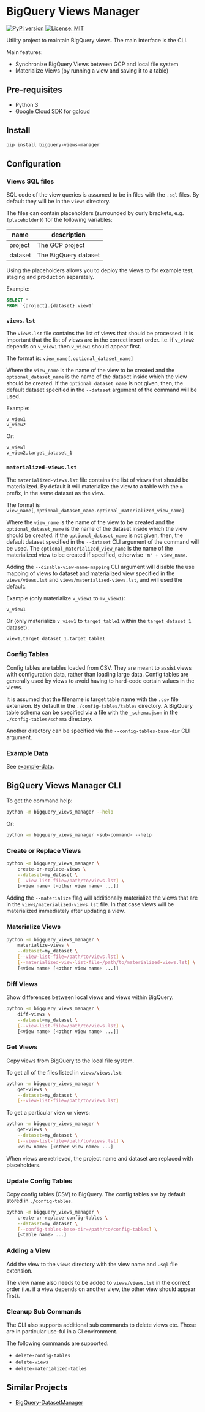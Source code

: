 # BigQuery Views Manager

[![PyPi version](https://pypip.in/v/bigquery-views-manager/badge.png)](https://pypi.org/project/bigquery-views-manager/)
[![License: MIT](https://img.shields.io/badge/License-MIT-yellow.svg)](https://opensource.org/licenses/MIT)

Utility project to maintain BigQuery views. The main interface is the CLI.

Main features:

* Synchronize BigQuery Views between GCP and local file system
* Materialize Views (by running a view and saving it to a table)

## Pre-requisites

* Python 3
* [Google Cloud SDK](https://cloud.google.com/sdk/docs/) for [gcloud](https://cloud.google.com/sdk/gcloud/)

## Install

```bash
pip install bigquery-views-manager
```

## Configuration

### Views SQL files

SQL code of the view queries is assumed to be in files with the `.sql` files. By default they will be in the `views` directory.

The files can contain placeholders (surrounded by curly brackets, e.g. `{placeholder}`) for the following variables:

| name | description |
| ---- | ----------- |
| project | The GCP project |
| dataset | The BigQuery dataset |

Using the placeholders allows you to deploy the views to for example test, staging and production separately.

Example:

```sql
SELECT *
FROM `{project}.{dataset}.view1`
```

### `views.lst`

The `views.lst` file contains the list of views that should be processed. It is important that the list of views are in the correct insert order. i.e. if `v_view2` depends on `v_view1` then `v_view1` should appear first.

The format is: `view_name[,optional_dataset_name]`

Where the `view_name` is the name of the view to be created and the `optional_dataset_name` is the name of the dataset inside which the view should be created. If the `optional_dataset_name` is not given, then, the default dataset specified in the `--dataset` argument of the command will be used.

Example:

```text
v_view1
v_view2
```

Or:

```text
v_view1
v_view2,target_dataset_1
```

### `materialized-views.lst`

The `materialized-views.lst` file contains the list of views that should be materialized. By default it will materialize the view to a table with the `m` prefix, in the same dataset as the view.

The format is `view_name[,optional_dataset_name.optional_materialized_view_name]`

Where the `view_name` is the name of the view to be created and the `optional_dataset_name` is the name of the dataset inside which the view should be created. if the `optional_dataset_name` is not given, then, the default dataset specified in the `--dataset` CLI argument of the command will be used. The `optional_materialized_view_name` is the name of the materialized view to be created if specified, otherwise `'m' + view_name`.

Adding the `--disable-view-name-mapping` CLI argument will disable the use mapping of views to dataset and materialized view specified in the `views/views.lst` and `views/materialized-views.lst`, and will used the default.

Example (only materialize `v_view1` to `mv_view1`):

```text
v_view1
```

Or (only materialize `v_view1` to `target_table1` within the `target_dataset_1` dataset):

```text
view1,target_dataset_1.target_table1
```

### Config Tables

Config tables are tables loaded from CSV. They are meant to assist views with configuration data, rather than loading large data. Config tables are generally used by views to avoid having to hard-code certain values in the views.

It is assumed that the filename is target table name with the `.csv` file extension. By default in the `./config-tables/tables` directory. A BigQuery table schema can be specified via a file with the `_schema.json` in the `./config-tables/schema` directory.

Another directory can be specified via the `--config-tables-base-dir` CLI argument.

### Example Data

See [example-data](https://github.com/elifesciences/bigquery-views-manager/tree/develop/example-data).

## BigQuery Views Manager CLI

To get the command help:

```bash
python -m bigquery_views_manager --help
```

Or:

```bash
python -m bigquery_views_manager <sub-command> --help
```

### Create or Replace Views

```bash
python -m bigquery_views_manager \
    create-or-replace-views \
    --dataset=my_dataset \
    [--view-list-file=/path/to/views.lst] \
    [<view name> [<other view name> ...]]
```

Adding the `--materialize` flag will additionally materialize the views that are in the `views/materialized-views.lst` file. In that case views will be materialized immediately after updating a view.

### Materialize Views

```bash
python -m bigquery_views_manager \
    materialize-views \
    --dataset=my_dataset \
    [--view-list-file=/path/to/views.lst] \
    [--materialized-view-list-file=/path/to/materialized-views.lst] \
    [<view name> [<other view name> ...]]
```

### Diff Views

Show differences between local views and views within BigQuery.

```bash
python -m bigquery_views_manager \
    diff-views \
    --dataset=my_dataset \
    [--view-list-file=/path/to/views.lst] \
    [<view name> [<other view name> ...]]
```

### Get Views

Copy views from BigQuery to the local file system.

To get all of the files listed in `views/views.lst`:

```bash
python -m bigquery_views_manager \
    get-views \
    --dataset=my_dataset \
    [--view-list-file=/path/to/views.lst]
```

To get a particular view or views:

```bash
python -m bigquery_views_manager \
    get-views \
    --dataset=my_dataset \
    [--view-list-file=/path/to/views.lst] \
    <view name> [<other view name> ...]
```

When views are retrieved, the project name and dataset are replaced with placeholders.

### Update Config Tables

Copy config tables (CSV) to BigQuery. The config tables are by default stored in `./config-tables`.

```bash
python -m bigquery_views_manager \
    create-or-replace-config-tables \
    --dataset=my_dataset \
    [--config-tables-base-dir=/path/to/config-tables] \
    [<table name> ...]
```

### Adding a View

Add the view to the `views` directory with the view name and `.sql` file extension.

The view name also needs to be added to `views/views.lst` in the correct order (i.e. if a view depends on another view, the other view should appear first).

### Cleanup Sub Commands

The CLI also supports additional sub commands to delete views etc. Those are in particular use-ful in a CI environment.

The following commands are supported:

* `delete-config-tables`
* `delete-views`
* `delete-materialized-tables`

## Similar Projects

* [BigQuery-DatasetManager](https://github.com/laughingman7743/BigQuery-DatasetManager)
